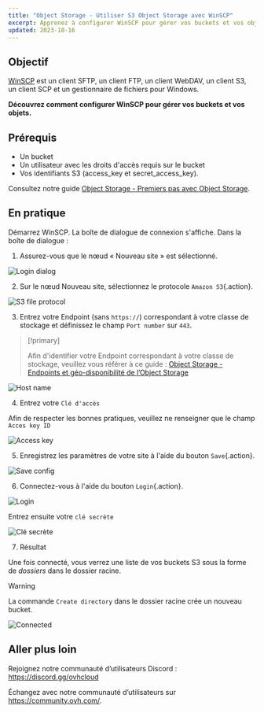 ```yaml
---
title: "Object Storage - Utiliser S3 Object Storage avec WinSCP"
excerpt: Apprenez à configurer WinSCP pour gérer vos buckets et vos objets
updated: 2023-10-16
---
```


## Objectif

[WinSCP](https://winscp.net/) est un client SFTP, un client FTP, un client WebDAV, un client S3, un client SCP et un gestionnaire de fichiers pour Windows.

**Découvrez comment configurer WinSCP pour gérer vos buckets et vos objets.**

## Prérequis

- Un bucket
- Un utilisateur avec les droits d'accès requis sur le bucket
- Vos identifiants S3 (access_key et secret_access_key).

Consultez notre guide [Object Storage - Premiers pas avec Object Storage](/pages/storage_and_backup/object_storage/s3_getting_started_with_object_storage).

## En pratique

Démarrez WinSCP. La boîte de dialogue de connexion s'affiche. Dans la boîte de dialogue :

1. Assurez-vous que le nœud « Nouveau site » est sélectionné.

![Login dialog](images/login_dialog.png)

2. Sur le nœud Nouveau site, sélectionnez le protocole `Amazon S3`{.action}.

![S3 file protocol](images/S3_file_protocol.png)

3. Entrez votre Endpoint (sans `https://`) correspondant à votre classe de stockage et définissez le champ `Port number` sur `443`.

> [!primary]
>
> Afin d'identifier votre Endpoint correspondant à votre classe de stockage, veuillez vous référer à ce guide : [Object Storage - Endpoints et géo-disponibilité de l’Object Storage](/pages/storage_and_backup/object_storage/s3_location)
>

![Host name](images/hostname.png)

4. Entrez votre `Clé d'accès`

Afin de respecter les bonnes pratiques, veuillez ne renseigner que le champ `Acces key ID`

![Access key](images/access_key.png)

5. Enregistrez les paramètres de votre site à l'aide du bouton `Save`{.action}.

![Save config](images/save_config.png)

6. Connectez-vous à l'aide du bouton `Login`{.action}.

![Login](images/login.png)

Entrez ensuite votre `clé secrète`

![Clé secrète](images/secret_key.png)

7. Résultat

Une fois connecté, vous verrez une liste de vos buckets S3 sous la forme de *dossiers* dans le dossier racine.

> [!warning]
>
> La commande `Create directory` dans le dossier racine crée un nouveau bucket.
>

![Connected](images/connected.png)

## Aller plus loin

Rejoignez notre communauté d’utilisateurs Discord : <https://discord.gg/ovhcloud>

Échangez avec notre communauté d’utilisateurs sur <https://community.ovh.com/>.
